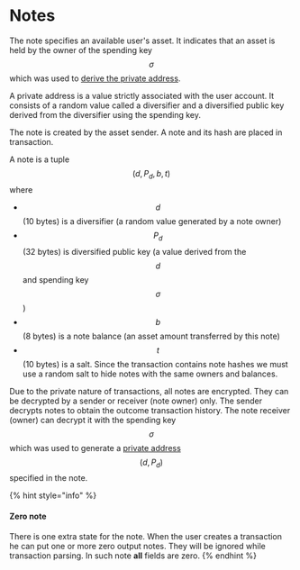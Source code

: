# Notes

The note specifies an available user's asset. It indicates that an asset is held by the owner of the spending key $$\sigma$$which was used to [derive the private address](../zkbob-keys/address-derivation.md).

A private address is a value strictly associated with the user account. It consists of a random value called a diversifier and a diversified public key derived from the diversifier using the spending key.

The note is created by the asset sender. A note and its hash are placed in transaction.

A note is a tuple $$(d, P_d, b, t)$$where

* $$d$$ (10 bytes) is a diversifier (a random value generated by a note owner)
* $$P_d$$ (32 bytes) is diversified public key (a value derived from the $$d$$ and spending key $$\sigma$$)
* $$b$$(8 bytes) is a note balance (an asset amount transferred by this note)
* $$t$$(10 bytes) is a salt. Since the transaction contains note hashes we must use a random salt to hide notes with the same owners and balances.

Due to the private nature of transactions, all notes are encrypted. They can be decrypted by a sender or receiver (note owner) only. The sender decrypts notes to obtain the outcome transaction history. The note receiver (owner) can decrypt it with the spending key $$\sigma$$ which was used to generate a [private address](../zkbob-keys/address-derivation.md) $$(d, P_d)$$specified in the note.

{% hint style="info" %}
#### Zero note

There is one extra state for the note. When the user creates a transaction he can put one or more zero output notes. They will be ignored while transaction parsing. In such note **all** fields are zero.
{% endhint %}

